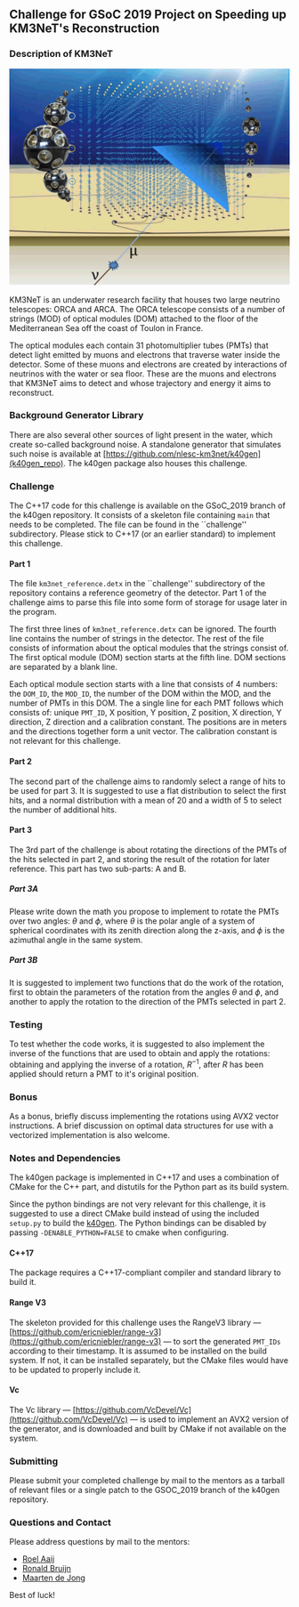 ## Challenge for GSoC 2019 Project on Speeding up KM3NeT's Reconstruction

### Description of KM3NeT

![km3net_muon]

KM3NeT is an underwater research facility that houses two large
neutrino telescopes: ORCA and ARCA. The ORCA telescope consists of a
number of strings (MOD) of optical modules (DOM) attached to the floor
of the Mediterranean Sea off the coast of Toulon in France.

The optical modules each contain 31 photomultiplier tubes (PMTs) that
detect light emitted by muons and electrons that traverse water inside
the detector. Some of these muons and electrons are created by
interactions of neutrinos with the water or sea floor. These are the
muons and electrons that KM3NeT aims to detect and whose trajectory
and energy it aims to reconstruct.

### Background Generator Library

There are also several other sources of light present in the water,
which create so-called background noise. A standalone generator that
simulates such noise is available at
[https://github.com/nlesc-km3net/k40gen](k40gen_repo). The
k40gen package also houses this challenge.

### Challenge

The C++17 code for this challenge is available on the GSoC\_2019
branch of the k40gen repository. It consists of a skeleton file
containing `main` that needs to be completed. The file can be found in
the ``challenge'' subdirectory. Please stick to C++17 (or an earlier
standard) to implement this challenge.

#### Part 1

The file `km3net_reference.detx` in the ``challenge'' subdirectory of
the repository contains a reference geometry of the detector. Part 1
of the challenge aims to parse this file into some form of storage for
usage later in the program.

The first three lines of `km3net_reference.detx` can be ignored. The
fourth line contains the number of strings in the detector. The rest
of the file consists of information about the optical modules that the
strings consist of. The first optical module (DOM) section starts at
the fifth line. DOM sections are separated by a blank line.

Each optical module section starts with a line that consists of 4
numbers: the `DOM_ID`, the `MOD_ID`, the number of the DOM within the
MOD, and the number of PMTs in this DOM. The a single line for each
PMT follows which consists of: unique `PMT_ID`, X position, Y
position, Z position, X direction, Y direction, Z direction and a
calibration constant. The positions are in meters and the directions
together form a unit vector. The calibration constant is not relevant
for this challenge.

#### Part 2

The second part of the challenge aims to randomly select a range of
hits to be used for part 3. It is suggested to use a flat distribution
to select the first hits, and a normal distribution with a mean of 20
and a width of 5 to select the number of additional hits.

#### Part 3

The 3rd part of the challenge is about rotating the directions of the
PMTs of the hits selected in part 2, and storing the result of the
rotation for later reference. This part has two sub-parts: A and B.

##### Part 3A

Please write down the math you propose to implement to rotate the PMTs
over two angles: $\theta$ and $\phi$, where $\theta$ is the polar
angle of a system of spherical coordinates with its zenith direction
along the z-axis, and $\phi$ is the azimuthal angle in the same
system.

##### Part 3B

It is suggested to implement two functions that do the work of the
rotation, first to obtain the parameters of the rotation from the
angles $\theta$ and $\phi$, and another to apply the rotation to the
direction of the PMTs selected in part 2.

### Testing

To test whether the code works, it is suggested to also implement the
inverse of the functions that are used to obtain and apply the
rotations: obtaining and applying the inverse of a rotation,
$R^{-1}$, after $R$ has been applied should return a PMT to it's
original position.

### Bonus

As a bonus, briefly discuss implementing the rotations using AVX2
vector instructions. A brief discussion on optimal data structures for
use with a vectorized implementation is also welcome.

### Notes and Dependencies

The k40gen package is implemented in C++17 and uses a combination of
CMake for the C++ part, and distutils for the Python part as its build
system.

Since the python bindings are not very relevant for this challenge, it
is suggested to use a direct CMake build instead of using the included
`setup.py` to build the [k40gen](k40gen_repo). The Python bindings can
be disabled by passing `-DENABLE_PYTHON=FALSE` to cmake when configuring.

#### C++17
The package requires a C++17-compliant compiler and standard library
to build it.

#### Range V3
The skeleton provided for this challenge uses the RangeV3 library —
[https://github.com/ericniebler/range-v3](https://github.com/ericniebler/range-v3)
— to sort the generated `PMT_IDs` according to their timestamp. It is
assumed to be installed on the build system. If not, it can be
installed separately, but the CMake files would have to be updated to
properly include it.

#### Vc
The Vc library —
[https://github.com/VcDevel/Vc](https://github.com/VcDevel/Vc) —
is used to implement an AVX2 version of the generator, and is
downloaded and built by CMake if not available on the system.

### Submitting

Please submit your completed challenge by mail to the mentors as a
tarball of relevant files or a single patch to the GSOC\_2019 branch of
the k40gen repository.

### Questions and Contact

Please address questions by mail to the mentors:

- [Roel Aaij](mailto:roel.aaij@nikhef.nl)
- [Ronald Bruijn](mailto:rbruijn@nikhef.nl)
- [Maarten de Jong](mailto:m.de.jong@nikhef.nl)

Best of luck!

[km3net_muon]: KM3NeT-NeutrinoToMuon.png
[k40gen_repo]: https://github.com/nlesc-km3net/k40gen

